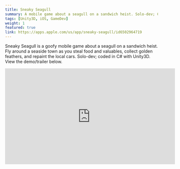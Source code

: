 ```yaml
---
title: Sneaky Seagull
summary: A mobile game about a seagull on a sandwich heist. Solo-dev; C# (Unity3D).
tags: [Unity3D, iOS, GameDev]
weight: 1
featured: true
link: https://apps.apple.com/us/app/sneaky-seagull/id6502964719
---
```


Sneaky Seagull is a goofy mobile game about a seagull on a sandwich heist. Fly around a seaside town as you steal food and valuables, collect golden feathers, and repaint the local cars. Solo-dev; coded in C# with Unity3D. View the demo/trailer below.

<iframe width="560" height="315" src="https://www.youtube.com/embed/g7kieU9zz9U?si=8xSrqm-F_c2-rSwC" title="YouTube video player" frameborder="0" allow="accelerometer; autoplay; clipboard-write; encrypted-media; gyroscope; picture-in-picture; web-share" referrerpolicy="strict-origin-when-cross-origin" allowfullscreen></iframe>
